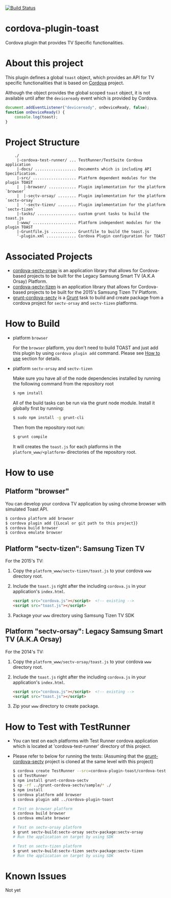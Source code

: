 [![Build Status](https://travis-ci.org/prozanne/cordova-plugin-toast.svg?branch=master)](https://travis-ci.org/prozanne/cordova-plugin-toast)

# cordova-plugin-toast
Cordova plugin that provides TV Specific functionalities.

# About this project
This plugin defines a global `toast` object, which provides an API for TV specific functionalities that is based on [Cordova](https://cordova.apache.org/) project.

Although the object provides the global scoped `toast` object, it is not available until after the `deviceready` event which is provided by Cordova.
```js
document.addEventListener("deviceready", onDeviceReady, false);
function onDeviceReady() {
    console.log(toast);
}
```

# Project Structure
```
    ./
     |-cordova-test-runner/ ... TestRunner/TestSuite Cordova application
     |-docs/ .................. Documents which is including API Specification.
     |-src/ ................... Platform dependent modules for the plugin TOAST
     |  |-browser/ ............ Plugin implementation for the platform `browser`
     |  |-sectv-orsay/ ........ Plugin implementation for the platform `sectv-orsay`
     |  '-sectv-tizen/ ........ Plugin implementation for the platform `sectv-tizen`
     |-tasks/ ................. custom grunt tasks to build the toast.js
     |-www/ ................... Platform independent modules for the plugin TOAST
     |-Gruntfile.js ........... Gruntfile to build the toast.js
     '-plugin.xml ............. Cordova Plugin configuration for TOAST
```

# Associated Projects
* [cordova-sectv-orsay](http://github.com/Samsung/cordova-sectv-orsay) is an application library that allows for Cordova-based projects to be built for the Legacy Samsung Smart TV (A.K.A Orsay) Platform.
* [cordova-sectv-tizen](http://github.com/Samsung/cordova-sectv-tizen) is an application library that allows for Cordova-based projects to be built for the 2015's Samsung Tizen TV Platform.
* [grunt-cordova-sectv](http://github.com/Samsung/grunt-cordova-sectv) is a [Grunt](http://gruntjs.com/) task to build and create package from a cordova project for `sectv-orsay` and `sectv-tizen` platforms.

# How to Build
* platform `browser`

    For the `browser` platform, you don't need to build TOAST and just add this plugin by using `cordova plugin add` command. Please see [How to use](#how-to-use) section for details.

* platform `sectv-orsay` and `sectv-tizen`

    Make sure you have all of the node dependencies installed by running the following command from the repository root
    ```sh
    $ npm install
    ```

    All of the build tasks can be run via the grunt node module. Install it globally first by running:
    ```sh
    $ sudo npm install -g grunt-cli
    ```

    Then from the repository root run:
    ```sh
    $ grunt compile
    ```

    It will creates the `toast.js` for each platforms in the `platform_www/<platform>` directories of the repository root.

# How to use
## Platform "browser"
You can develop your cordova TV application by using chrome browser with simulated Toast API.
```sh
$ cordova platform add browser
$ cordova plugin add {{Local or git path to this project}}
$ cordova build browser
$ cordova emulate browser
```

## Platform "sectv-tizen": Samsung Tizen TV
For the 2015's TV:

1. Copy the `platform_www/sectv-tizen/toast.js` to your cordova `www` directory root.
2. Include the `toast.js` right after the including `cordova.js` in your application's `index.html`.

    ```HTML
    <script src="cordova.js"></script>  <!-- existing -->
    <script src="toast.js"></script>
    ```

3. Package your `www` directory using Samsung Tizen TV SDK

## Platform "sectv-orsay": Legacy Samsung Smart TV (A.K.A Orsay)
For the 2014's TV:

1. Copy the `platform_www/sectv-orsay/toast.js` to your cordova `www` directory root.
2. Include the `toast.js` right after the including `cordova.js` in your application's `index.html`.

    ```HTML
    <script src="cordova.js"></script>  <!-- existing -->
    <script src="toast.js"></script>
    ```

3. Zip your `www` directory to create package.

# How to Test with TestRunner
* You can test on each platforms with Test Runner cordova application which is located at 'cordova-test-runner' directory of this project.
* Please refer to below for running the tests: (Assuming that the [grunt-cordova-sectv](http://github.com/Samsung/grunt-cordova-sectv) project is cloned at the same level with this project)

    ```sh
    $ cordova create TestRunner --src=cordova-plugin-toast/cordova-test-runner
    $ cd TestRunner
    $ npm install grunt-cordova-sectv
    $ cp -rf ../grunt-cordova-sectv/sample/* ./
    $ npm install
    $ cordova platform add browser
    $ cordova plugin add ../cordova-plugin-toast
    
    # Test on browser platform
    $ cordova build browser
    $ cordova emulate browser
    
    # Test on sectv-orsay platform
    $ grunt sectv-build:sectv-orsay sectv-package:sectv-orsay
    # Run the application on target by using SDK
    
    # Test on sectv-tizen platform
    $ grunt sectv-build:sectv-tizen sectv-package:sectv-tizen
    # Run the application on target by using SDK
    ```

# Known Issues
Not yet
